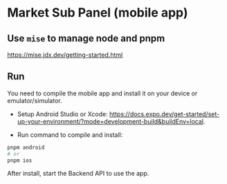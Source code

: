 # Market Sub Panel (mobile app)

## Use `mise` to manage node and pnpm

<https://mise.jdx.dev/getting-started.html>

## Run

You need to compile the mobile app and install it on your device or emulator/simulator.

- Setup Android Studio or Xcode: <https://docs.expo.dev/get-started/set-up-your-environment/?mode=development-build&buildEnv=local>.

- Run command to compile and install:

```sh
pnpm android
# or
pnpm ios
```

After install, start the Backend API to use the app.
